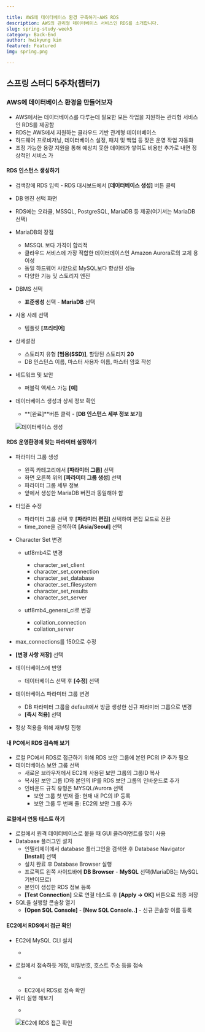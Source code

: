 ```yaml
---

title: AWS에 데이터베이스 환경 구축하기-AWS RDS 
description: AWS의 관리형 데이터베이스 서비스인 RDS를 소개합니다.
slug: spring-study-week5
category: Back-End
author: hwikyung kim
featured: Featured
img: spring.png

---
```


## 스프링 스터디 5주차(챕터7)

### AWS에 데이터베이스 환경을 만들어보자

* AWS에서는 데이터베이스를 다루는데 필요한 모든 작업을 지원하는 관리형 서비스인 RDS를 제공함
 * RDS는 AWS에서 지원하는 클라우드 기반 관계형 데이터베이스
 * 하드웨어 프로비저닝, 데이터베이스 설정, 패치 및 백업 등 잦은 운영 작업 자동화
 * 조정 가능한 용량 지원을 통해 예상치 못한 데이터가 쌓여도 비용만 추가로 내면 정상적인 서비스 가


#### RDS 인스턴스 생성하기

* 검색창에 RDS 입력 - RDS 대시보드에서 **[데이터베이스 생성]** 버튼 클릭
* DB 엔진 선택 화면
 * RDS에는 오라클, MSSQL, PostgreSQL, MariaDB 등 제공(여기서는 MariaDB 선택)
 * MariaDB의 장점
   * MSSQL 보다 가격이 합리적
   * 클라우드 서비스에 가장 적합한 데이터데이스인 Amazon Aurora로의 교체 용이성
   * 동일 하드웨어 사양으로 MySQL보다 향상된 성능
   * 다양한 기능 및 스토리지 엔진
* DBMS 선택
   * **표준생성** 선택 - **MariaDB** 선택
* 사용 사례 선택
   * 템플릿 **[프리티어]** 
* 상세설정
   * 스토리지 유형 **[범용(SSD)]**, 할당된 스토리지 **20**
   * DB 인스턴스 이름, 마스터 사용자 이름, 마스터 암호 작성
* 네트워크 및 보안
   * 퍼블릭 액세스 가능 **[예]**
* 데이터베이스 생성과 상세 정보 확인
   * **[완료]**버튼 클릭 - **[DB 인스턴스 세부 정보 보기]**

  ![데이터베이스 생성](/spring-study-week5/database.png)

#### RDS 운영환경에 맞는 파라미터 설정하기

* 파라미터 그룹 생성
   * 왼쪽 카테고리에서 **[파라미터 그룹]** 선택
   * 화면 오른쪽 위의 **[파라미터 그룹 생성]** 선택
   * 파라미터 그룹 세부 정보
   * 앞에서 생성한 MariaDB 버전과 동일해야 함

* 타임존 수정
   * 파라미터 그룹 선택 후 **[파라미터 편집]** 선택하여 편집 모드로 전환
   * time_zone을 검색하여 **[Asia/Seoul]** 선택

* Character Set 변경
   * utf8mb4로 변경
     * character_set_client
     * character_set_connection
     * character_set_database
     * character_set_filesystem
     * character_set_results
     * character_set_server

   * utf8mb4_general_ci로 변경
     * collation_connection
     * collation_server

* max_connections를 150으로 수정
* **[변경 사항 저장]** 선택
* 데이터베이스에 반영
   * 데이터베이스 선택 후 **[수정]** 선택
 * 데이터베이스 파라미터 그룹 변경
   * DB 파라미터 그룹을 default에서 방금 생성한 신규 파라미터 그룹으로 변경
   * **[즉시 적용]** 선택
* 정상 적용을 위해 재부팅 진행


#### 내 PC에서 RDS 접속해 보기

* 로컬 PC에서 RDS로 접근하기 위해 RDS 보안 그룹에 본인 PC의 IP 추가 필요
* 데이터베이스 보안 그룹 선택
   * 새로운 브라우저에서 EC2에 사용된 보안 그룹의 그룹ID 복사
   * 복사된 보안 그룹 ID와 본인의 IP를 RDS 보안 그룹의 인바운드로 추가
   * 인바운드 규칙 유형은 MYSQL/Aurora 선택
      * 보안 그룹 첫 번재 줄: 현재 내 PC의 IP 등록
      * 보안 그룹 두 번째 줄: EC2의 보안 그룹 추가


#### 로컬에서 연동 테스트 하기

* 로컬에서 원격 데이터베이스로 붙을 때 GUI 클라이언트를 많이 사용
* Database 플러그인 설치
   * 인텔리제이에서 database 플러그인을 검색한 후 Database Navigator **[Install]** 선택
   * 설치 완료 후 Database Browser 실행
   * 프로젝트 왼쪽 사이드바에 **DB Browser** - **MySQL** 선택(MariaDB는 MySQL기반이므로)
   * 본인이 생성한 RDS 정보 등록
   * **[Test Connection]** 으로 연결 테스트 후 **[Apply -> OK]** 버튼으로 최종 저장
* SQL을 실행할 콘솔창 열기
   * **[Open SQL Console]** - **[New SQL Console..]** - 신규 콘솔창 이름 등록



 #### EC2에서 RDS에서 접근 확인

* EC2에 MySQL CLI 설치
   * ~~~sudo yum install mysql~~~
* 로컬에서 접속하듯 계정, 비밀번호, 호스트 주소 등을 접속
   * ~~~mysql -u 계정 -p -h Host주소~~~
   * EC2에서 RDS로 접속 확인
* 퀴리 실행 해보기
   * ~~~show database;~~~

   ![EC2에 RDS 접근 확인](/spring-study-week5/mariadb.png)




